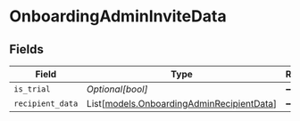 # OnboardingAdminInviteData


## Fields

| Field                                                                                  | Type                                                                                   | Required                                                                               | Description                                                                            |
| -------------------------------------------------------------------------------------- | -------------------------------------------------------------------------------------- | -------------------------------------------------------------------------------------- | -------------------------------------------------------------------------------------- |
| `is_trial`                                                                             | *Optional[bool]*                                                                       | :heavy_minus_sign:                                                                     | N/A                                                                                    |
| `recipient_data`                                                                       | List[[models.OnboardingAdminRecipientData](../models/onboardingadminrecipientdata.md)] | :heavy_minus_sign:                                                                     | N/A                                                                                    |